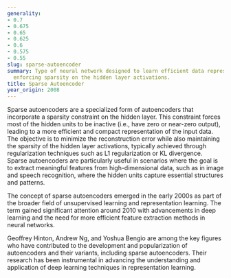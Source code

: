 ```yaml
---
generality:
- 0.7
- 0.675
- 0.65
- 0.625
- 0.6
- 0.575
- 0.55
slug: sparse-autoencoder
summary: Type of neural network designed to learn efficient data representations by
  enforcing sparsity on the hidden layer activations.
title: Sparse Autoencoder
year_origin: 2008
---
```


Sparse autoencoders are a specialized form of autoencoders that incorporate a sparsity constraint on the hidden layer. This constraint forces most of the hidden units to be inactive (i.e., have zero or near-zero output), leading to a more efficient and compact representation of the input data. The objective is to minimize the reconstruction error while also maintaining the sparsity of the hidden layer activations, typically achieved through regularization techniques such as L1 regularization or KL divergence. Sparse autoencoders are particularly useful in scenarios where the goal is to extract meaningful features from high-dimensional data, such as in image and speech recognition, where the hidden units capture essential structures and patterns.

The concept of sparse autoencoders emerged in the early 2000s as part of the broader field of unsupervised learning and representation learning. The term gained significant attention around 2010 with advancements in deep learning and the need for more efficient feature extraction methods in neural networks.

Geoffrey Hinton, Andrew Ng, and Yoshua Bengio are among the key figures who have contributed to the development and popularization of autoencoders and their variants, including sparse autoencoders. Their research has been instrumental in advancing the understanding and application of deep learning techniques in representation learning.